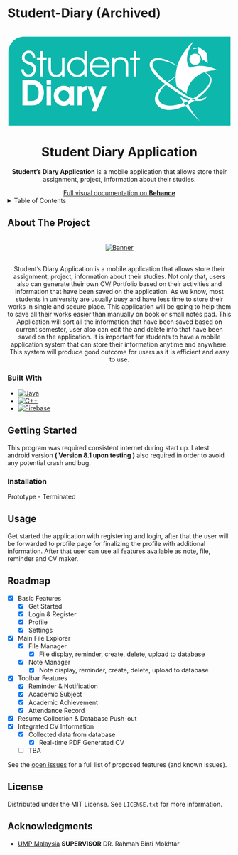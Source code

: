 # Student-Diary (Archived)
<!-- Students Diary --Dev environment version (prototype build) -->
<!-- *** This was made around alpha and beta version (prototype build), may break sometimes, required multiples revision
-->

<!-- PROJECT LOGO -->
<br />
<div align="center">
  <a href="https://github.com/shoen1x/Student-Diary">
    <img src="Logo.png" alt="Banner" width="501" height="201">
  </a>
<h1 align="center">Student Diary Application</h1>
  <p align="center">
    <b>Student’s Diary Application</b> is a mobile application that allows store their assignment, project, information about their studies.
  </p>
  <a href="https://www.behance.net/gallery/141503291/Karnival-FYPro-Com-20192020-UMP">Full visual documentation on <b>Behance</b></a>
</div>

<!-- TABLE OF CONTENTS -->
<details>
  <summary>Table of Contents</summary>
  <ol>
    <li>
      <a href="#about-the-project">About The Project</a>
      <ul>
        <li><a href="#built-with">Built With</a></li>
      </ul>
    </li>
    <li>
      <a href="#getting-started">Getting Started</a>
      <ul>
        <li><a href="#installation">Installation</a></li>
      </ul>
    </li>
    <li><a href="#usage">Usage</a></li>
    <li><a href="#roadmap">Roadmap</a></li>
    <li><a href="#license">License</a></li>
    <li><a href="#acknowledgments">Acknowledgments</a></li>
  </ol>
</details>



<!-- ABOUT THE PROJECT -->
## About The Project

<div align="center">
    <br />
<a href="https://www.behance.net/gallery/141503291/Karnival-FYPro-Com-20192020-UMP" title="Click here to see full version">
  <img src="https://mir-s3-cdn-cf.behance.net/project_modules/max_3840/1f6982141503291.6401e5afe5b47.jpg" alt="Banner">
</a>

  <p align="center">
      <br />
    Student’s Diary Application is a mobile application that allows store their assignment, 
project, information about their studies. Not only that, users also can generate their own CV/ 
Portfolio based on their activities and information that have been saved on the application. As 
we know, most students in university are usually busy and have less time to store their works
in single and secure place. This application will be going to help them to save all their works 
easier than manually on book or small notes pad. This Application will sort all the information 
that have been saved based on current semester, user also can edit the and delete info that have 
been saved on the application. It is important for students to have a mobile application system 
that can store their information anytime and anywhere. This system will produce good outcome 
for users as it is efficient and easy to use.
    <br />
  </p>

</div>

### Built With

* [![Java][Java.js]][java-url]
* [![C++][C++.c]][C++-url]
* [![Firebase][Firebase.fb]][Firebase-url]

<!-- GETTING STARTED -->
## Getting Started

This program was required consistent internet during start up. Latest android version <b>( Version 8.1 upon testing )</b> also required in order to avoid any potential crash and bug.

<!-- ### Prerequisites

This is an example of how to list things you need to use the software and how to install them. (Dev only)
* npm
  ```sh
  npm install npm@latest -g
  ``` -->

### Installation

Prototype - Terminated

<!-- USAGE EXAMPLES -->
## Usage

Get started the application with registering and login, after that the user will be forwarded to profile page for finalizing the profile with additional information. After that user can use all features available as note, file, reminder and CV maker.

<!-- ROADMAP -->
## Roadmap

- [x] Basic Features
    - [x] Get Started
    - [x] Login & Register
    - [x] Profile
    - [x] Settings
- [x] Main File Explorer
    - [x] File Manager
        - [x] File display, reminder, create, delete, upload to database
    - [x] Note Manager
        - [x] Note display, reminder, create, delete, upload to database
- [x] Toolbar Features
    - [x] Reminder & Notification
    - [x] Academic Subject
    - [x] Academic Achievement
    - [x] Attendance Record
- [x] Resume Collection & Database Push-out
- [x] Integrated CV Information
    - [x] Collected data from database
        - [x] Real-time PDF Generated CV
    - [ ] TBA
    
See the [open issues](https://github.com/shoen1x/Student-Diary/issues) for a full list of proposed features (and known issues). 

<!-- CONTRIBUTING (This project is archived, 
contribution was accepted anymore) -->
<!-- ## Contributing

Contributions are what make the open source community such an amazing place to learn, inspire, and create. Any contributions you make are **greatly appreciated**.

If you have a suggestion that would make this better, please fork the repo and create a pull request. You can also simply open an issue with the tag "enhancement".
Don't forget to give the project a star! Thanks again!

1. Fork the Project
2. Create your Feature Branch (`git checkout -b feature/AmazingFeature`)
3. Commit your Changes (`git commit -m 'Add some AmazingFeature'`)
4. Push to the Branch (`git push origin feature/AmazingFeature`)
5. Open a Pull Request -->

<!-- LICENSE -->
## License
Distributed under the MIT License. See `LICENSE.txt` for more information.

<!-- ACKNOWLEDGMENTS -->
## Acknowledgments

* [UMP Malaysia](https://www.ump.edu.my/en) <b>SUPERVISOR</b> DR. Rahmah Binti Mokhtar

<!-- MARKDOWN LINKS & IMAGES -->
<!-- https://www.markdownguide.org/basic-syntax/#reference-style-links -->
[contributors-shield]: https://img.shields.io/github/contributors/github_username/repo_name.svg?style=for-the-badge
[contributors-url]: https://github.com/github_username/repo_name/graphs/contributors
[forks-shield]: https://img.shields.io/github/forks/github_username/repo_name.svg?style=for-the-badge
[forks-url]: https://github.com/github_username/repo_name/network/members
[stars-shield]: https://img.shields.io/github/stars/github_username/repo_name.svg?style=for-the-badge
[stars-url]: https://github.com/github_username/repo_name/stargazers
[issues-shield]: https://img.shields.io/github/issues/github_username/repo_name.svg?style=for-the-badge
[issues-url]: https://github.com/github_username/repo_name/issues
[license-shield]: https://img.shields.io/github/license/github_username/repo_name.svg?style=for-the-badge
[license-url]: https://github.com/github_username/repo_name/blob/master/LICENSE.txt
[linkedin-shield]: https://img.shields.io/badge/-LinkedIn-black.svg?style=for-the-badge&logo=linkedin&colorB=555
[linkedin-url]: https://linkedin.com/in/linkedin_username
[C++.c]: https://img.shields.io/badge/c++-20232A?style=for-the-badge&logo=c&logoColor=61DAFB
[C++-url]: https://isocpp.org/
[Firebase.fb]: https://img.shields.io/badge/Firebase-20232A?style=for-the-badge&logo=firebase&logoColor=61DAFB
[Firebase-url]: https://firebase.google.com/
[Java.js]: https://img.shields.io/badge/Java-20232A?style=for-the-badge&logo=javascript&logoColor=61DAFB
[Java-url]: https://www.oracle.com/java/technologies

